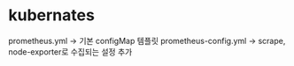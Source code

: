 # kubernates

prometheus.yml -> 기본 configMap 템플릿
prometheus-config.yml -> scrape, node-exporter로 수집되는 설정 추가


